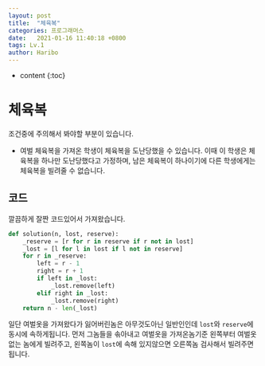 ```yaml
---
layout: post
title:  "체육복"
categories: 프로그래머스
date:   2021-01-16 11:40:18 +0800
tags: Lv.1
author: Haribo
---
```


* content
{:toc}
# 체육복

조건중에 주의해서 봐야할 부분이 있습니다.

- 여벌 체육복을 가져온 학생이 체육복을 도난당했을 수 있습니다. 이때 이 학생은 체육복을 하나만 도난당했다고 가정하며, 남은 체육복이 하나이기에 다른 학생에게는 체육복을 빌려줄 수 없습니다.

## 코드

깔끔하게 잘짠 코드있어서 가져왔습니다.

```python
def solution(n, lost, reserve):
    _reserve = [r for r in reserve if r not in lost]
    _lost = [l for l in lost if l not in reserve]
    for r in _reserve:
        left = r - 1
        right = r + 1
        if left in _lost:
            _lost.remove(left)
        elif right in _lost:
            _lost.remove(right)
    return n - len(_lost)
```









일단 여벌옷을 가져왔다가 잃어버린놈은 아무것도아닌 일반인인데 `lost`와 `reserve`에 동시에 속하게됩니다.  먼저 그놈들을 솎아내고 여벌옷을 가져온놈기준 왼쪽부터 여벌옷 없는 놈에게 빌려주고, 왼쪽놈이 `lost`에 속해 있지않으면 오른쪽놈 검사해서 빌려주면 됩니다.